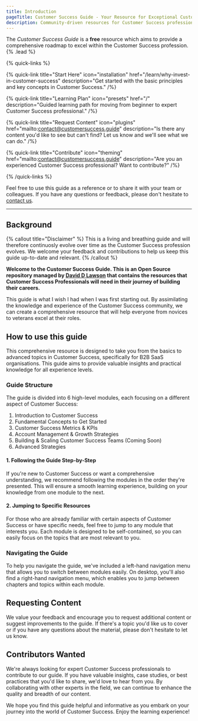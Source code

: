 ```yaml
---
title: Introduction
pageTitle: Customer Success Guide - Your Resource for Exceptional Customer Experiences
description: Community-driven resources for Customer Success professionals. Learn, share, connect and grow in the world of B2B SaaS.
---
```


The _Customer Success Guide_ is a **free** resource which aims to provide a comprehensive roadmap to excel within the Customer Success profession. {% .lead %}

{% quick-links %}

{% quick-link title="Start Here" icon="installation" href="/learn/why-invest-in-customer-success" description="Get started with the basic principles and key concepts in Customer Success." /%}

{% quick-link title="Learning Plan" icon="presets" href="/" description="Guided learning path for moving from beginner to expert Customer Success professional." /%}

{% quick-link title="Request Content" icon="plugins" href="mailto:contact@customersuccess.guide" description="Is there any content you'd like to see but can't find? Let us know and we'll see what we can do." /%}

{% quick-link title="Contribute" icon="theming" href="mailto:contact@customersuccess.guide" description="Are you an experienced Customer Success professional? Want to contribute?" /%}

{% /quick-links %}

Feel free to use this guide as a reference or to share it with your team or colleagues. If you have any questions or feedback, please don't hesitate to [contact us](mailto:contact@customersuccess.guide).

---

## Background

{% callout title="Disclaimer" %}
This is a living and breathing guide and will therefore continuosly evolve over time as the Customer Success profession evolves. We welcome your feedback and contributions to help us keep this guide up-to-date and relevant.
{% /callout %}

**Welcome to the Customer Success Guide. This is an Open Source repository managed by [David D Lawson](https://ddlawson.com) that contains the resources that Customer Success Professionals will need in their journey of building their careers.**

This guide is what I wish I had when I was first starting out. By assimilating the knowledge and experience of the Customer Success community, we can create a comprehensive resource that will help everyone from novices to veterans excel at their roles.

## How to use this guide

This comprehensive resource is designed to take you from the basics to advanced topics in Customer Success, specifically for B2B SaaS organisations. This guide aims to provide valuable insights and practical knowledge for all experience levels.

### Guide Structure

The guide is divided into 6 high-level modules, each focusing on a different aspect of Customer Success:

1. Introduction to Customer Success
2. Fundamental Concepts to Get Started
3. Customer Success Metrics & KPIs
4. Account Management & Growth Strategies
5. Building & Scaling Customer Success Teams (Coming Soon)
6. Advanced Strategies

#### 1. Following the Guide Step-by-Step

If you're new to Customer Success or want a comprehensive understanding, we recommend following the modules in the order they're presented. This will ensure a smooth learning experience, building on your knowledge from one module to the next.

#### 2. Jumping to Specific Resources

For those who are already familiar with certain aspects of Customer Success or have specific needs, feel free to jump to any module that interests you. Each module is designed to be self-contained, so you can easily focus on the topics that are most relevant to you.

### Navigating the Guide

To help you navigate the guide, we've included a left-hand navigation menu that allows you to switch between modules easily. On desktop, you'll also find a right-hand navigation menu, which enables you to jump between chapters and topics within each module.

## Requesting Content

We value your feedback and encourage you to request additional content or suggest improvements to the guide. If there's a topic you'd like us to cover or if you have any questions about the material, please don't hesitate to let us know.

## Contributors Wanted

We're always looking for expert Customer Success professionals to contribute to our guide. If you have valuable insights, case studies, or best practices that you'd like to share, we'd love to hear from you. By collaborating with other experts in the field, we can continue to enhance the quality and breadth of our content.

We hope you find this guide helpful and informative as you embark on your journey into the world of Customer Success. Enjoy the learning experience!
